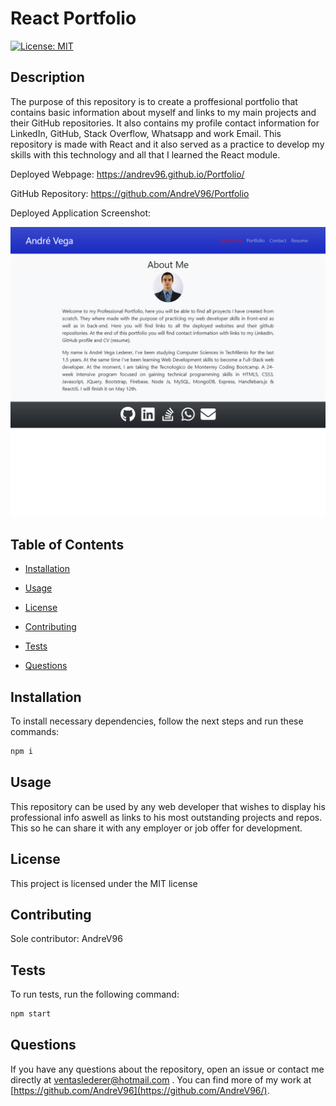# React Portfolio
[![License: MIT](https://img.shields.io/badge/License-MIT-yellow.svg)](https://opensource.org/licenses/MIT)

## Description

The purpose of this repository is to create a proffesional portfolio that contains basic information about myself and links to my main projects and their GitHub repositories. It also contains my profile contact information for LinkedIn, GitHub, Stack Overflow, Whatsapp and work Email. This repository is made with React and it also served as a practice to develop my skills with this technology and all that I learned the React module. 

Deployed Webpage: https://andrev96.github.io/Portfolio/

GitHub Repository: https://github.com/AndreV96/Portfolio

Deployed Application Screenshot:

![Deployed Webpage](public/SSdeployedPage.png)

## Table of Contents 

- [Installation](#installation)

- [Usage](#usage)

- [License](#license)

- [Contributing](#contributing)

- [Tests](#tests)

- [Questions](#questions)

## Installation

To install necessary dependencies, follow the next steps and run these commands:

```bash
npm i
```

## Usage

This repository can be used by any web developer that wishes to display his professional info aswell as links to his most outstanding projects and repos. This so he can share it with any employer or job offer for development. 

## License

This project is licensed under the MIT license

## Contributing

Sole contributor: AndreV96

## Tests

To run tests, run the following command:

```bash
npm start
```

## Questions

If you have any questions about the repository, open an issue or contact me directly at ventaslederer@hotmail.com . You can find more of my work at [https://github.com/AndreV96](https://github.com/AndreV96/).

